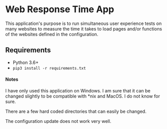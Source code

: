 # Web Response Time App
This application's purpose is to run simultaneous user experience tests on many websites to measure
the time it takes to load pages and/or functions of the websites defined in the configuration.

## Requirements
- Python 3.6+
- `pip3 install -r requirements.txt`

#### Notes
I have only used this application on Windows. I am sure that it can be changed slightly to be
compatible with *nix and MacOS. I do not know for sure.

There are a few hard coded directories that can easily be changed.

The configuration update does not work very well.
